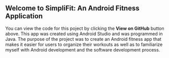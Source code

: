 ## Welcome to SimpliFit: An Android Fitness Application

You can view the code for this poject by clicking the **View on GitHub** button above. This app was created using Android Studio and was programmed in Java. The purpose of the project was to create an Android fitness app that makes it easier for users to organize their workouts as well as to familiarize myself with Android development and the software development process.

